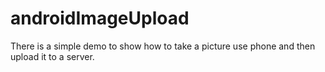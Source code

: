 # androidImageUpload
There is a simple demo to show how to take a picture use phone and then upload it to a server.

